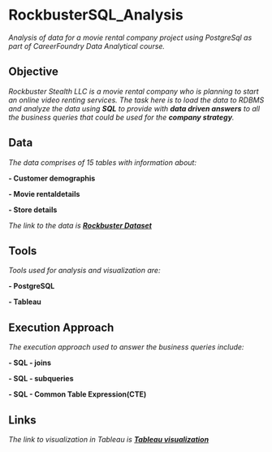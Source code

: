 # RockbusterSQL_Analysis
_Analysis of data for a movie rental company project using PostgreSql as part of CareerFoundry Data Analytical course._

## Objective
_Rockbuster Stealth LLC is a movie rental company who is planning to start an online video renting services. The task here is to load the data to RDBMS and analyze the data using **SQL** to provide with **data driven answers** to all the business queries that could be used for the **company strategy**._

## Data
_The data comprises of 15 tables with information about:_

**- Customer demographis**

**- Movie rentaldetails**

**- Store details**

_The link to the data is **[Rockbuster Dataset](http://www.postgresqltutorial.com/wp-content/uploads/2019/05/dvdrental.zip)**_

## Tools
_Tools used for analysis and visualization are:_

**- PostgreSQL**

**- Tableau**

## Execution Approach
_The execution approach used to answer the business queries include:_

**- SQL - joins**

**- SQL - subqueries**

**- SQL - Common Table Expression(CTE)**

## Links

_The link to visualization in Tableau is **[Tableau visualization](https://public.tableau.com/app/profile/vijayalakshmi.venugopal/viz/Rockbuster_Analysis_Storyboard/Rockbuster_Analysis)**_
